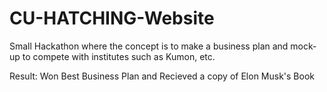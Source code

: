 # CU-HATCHING-Website
Small Hackathon where the concept is to make a business plan and mock-up to compete with institutes such as Kumon, etc.

Result: Won Best Business Plan and Recieved a copy of Elon Musk's Book

